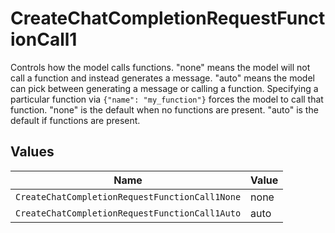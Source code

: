 # CreateChatCompletionRequestFunctionCall1

Controls how the model calls functions. "none" means the model will not call a function and instead generates a message. "auto" means the model can pick between generating a message or calling a function.  Specifying a particular function via `{"name": "my_function"}` forces the model to call that function. "none" is the default when no functions are present. "auto" is the default if functions are present.



## Values

| Name                                           | Value                                          |
| ---------------------------------------------- | ---------------------------------------------- |
| `CreateChatCompletionRequestFunctionCall1None` | none                                           |
| `CreateChatCompletionRequestFunctionCall1Auto` | auto                                           |